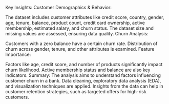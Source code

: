 Key Insights:
Customer Demographics & Behavior:

The dataset includes customer attributes like credit score, country, gender, age, tenure, balance, product count, credit card ownership, active membership, estimated salary, and churn status.
The dataset size and missing values are assessed, ensuring data quality.
Churn Analysis:

Customers with a zero balance have a certain churn rate.
Distribution of churn across gender, tenure, and other attributes is examined.
Feature Importance:

Factors like age, credit score, and number of products significantly impact churn likelihood.
Active membership status and balance are also key indicators.
Summary:
The analysis aims to understand factors influencing customer churn in a bank.
Data cleaning, exploratory data analysis (EDA), and visualization techniques are applied.
Insights from the data can help in customer retention strategies, such as targeted offers for high-risk customers.
